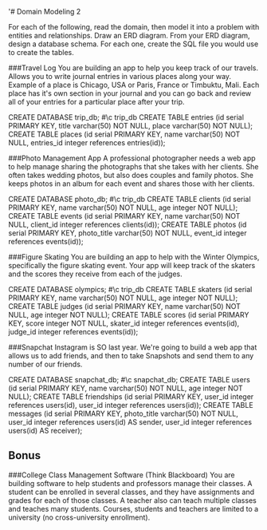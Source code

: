 '# Domain Modeling 2

For each of the following, read the domain, then model it into a problem with entities and relationships. Draw an ERD diagram. From your ERD diagram, design a database schema. For each one, create the SQL file you would use to create the tables.

###Travel Log
You are building an app to help you keep track of our travels. Allows you to write journal entries in various places along your way. Example of a place is Chicago, USA or Paris, France or Timbuktu, Mali. Each place has it's own section in your journal and you can go back and review all of your entries for a particular place after your trip.

CREATE DATABASE trip_db;
#\c trip_db 
CREATE TABLE entries (id serial PRIMARY KEY, title varchar(50) NOT NULL, place varchar(50) NOT NULL);
CREATE TABLE places (id serial PRIMARY KEY, name varchar(50) NOT NULL, entries_id integer references entries(id));

###Photo Management App
A professional photographer needs a web app to help manage sharing the photographs that she takes with her clients. She often takes wedding photos, but also does couples and family photos. She keeps photos in an album for each event and shares those with her clients.

CREATE DATABASE photo_db;
#\c trip_db 
CREATE TABLE clients (id serial PRIMARY KEY, name varchar(50) NOT NULL, age integer NOT NULL);
CREATE TABLE events (id serial PRIMARY KEY, name varchar(50) NOT NULL, client_id integer references clients(id));
CREATE TABLE photos (id serial PRIMARY KEY, photo_title varchar(50) NOT NULL, event_id integer references events(id));

###Figure Skating
You are building an app to help with the Winter Olympics, specifically the figure skating event. Your app will keep track of the skaters and the scores they receive from each of the judges. 

CREATE DATABASE olympics;
#\c trip_db 
CREATE TABLE skaters (id serial PRIMARY KEY, name varchar(50) NOT NULL, age integer NOT NULL);
CREATE TABLE judges (id serial PRIMARY KEY, name varchar(50) NOT NULL, age integer NOT NULL);
CREATE TABLE scores (id serial PRIMARY KEY, score integer NOT NULL, skater_id integer references events(id), judge_id integer references events(id));

###Snapchat
Instagram is SO last year. We're going to build a web app that allows us to add friends, and then to take Snapshots and send them to any number of our friends.

CREATE DATABASE snapchat_db;
#\c snapchat_db; 
CREATE TABLE users (id serial PRIMARY KEY, name varchar(50) NOT NULL, age integer NOT NULL);
CREATE TABLE friendships (id serial PRIMARY KEY, user_id integer references users(id), user_id integer references users(id));
CREATE TABLE messages (id serial PRIMARY KEY, photo_title varchar(50) NOT NULL, user_id integer references users(id) AS sender, user_id integer references users(id) AS receiver);


## Bonus

###College Class Management Software (Think Blackboard)
You are building software to help students and professors manage their classes. A student can be enrolled in several classes, and they have assignments and grades for each of those classes. A teacher also can teach multiple classes and teaches many students. Courses, students and teachers are limited to a university (no cross-university enrollment).